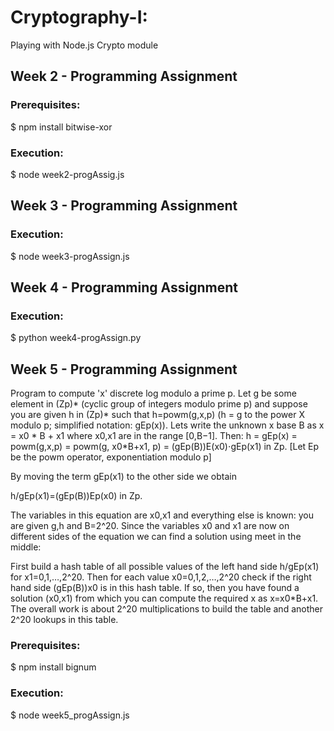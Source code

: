 # Cryptography-I:
Playing with Node.js Crypto module

## Week 2 - Programming Assignment

  ### Prerequisites:

  $ npm install bitwise-xor

  ### Execution:

  $ node week2-progAssig.js 
  
## Week 3 - Programming Assignment

  ### Execution:

  $ node week3-progAssign.js 
  
## Week 4 - Programming Assignment

  ### Execution:

  $ python week4-progAssign.py
  
## Week 5 - Programming Assignment
Program to compute 'x' discrete log modulo a prime p. Let g be some element in (Zp)* (cyclic group of integers modulo prime p)  and suppose you are given h in (Zp)* such that h=powm(g,x,p) (h = g to the power X modulo p; simplified notation: gEp(x)).
Lets write the unknown x base B as x = x0 * B + x1
where x0,x1 are in the range [0,B−1]. Then:
h = gEp(x) = powm(g,x,p) = powm(g, x0*B+x1, p) = (gEp(B))E(x0)⋅gEp(x1)   in Zp. [Let Ep be the powm operator, exponentiation modulo p]

By moving the term gEp(x1) to the other side we obtain

  h/gEp(x1)=(gEp(B))Ep(x0)   in Zp.
  
The variables in this equation are x0,x1 and everything else is known: you are given g,h and B=2^20. Since the variables x0 and x1 are now on different sides of the equation we can find a solution using meet in the middle:

First build a hash table of all possible values of the left hand side h/gEp(x1) for x1=0,1,…,2^20.
Then for each value x0=0,1,2,…,2^20 check if the right hand side (gEp(B))x0 is in this hash table. If so, then you have found a solution (x0,x1) from which you can compute the required x as x=x0*B+x1.
The overall work is about 2^20 multiplications to build the table and another 2^20 lookups in this table.

  ### Prerequisites:

  $ npm install bignum

  ### Execution:

  $ node week5_progAssign.js 
